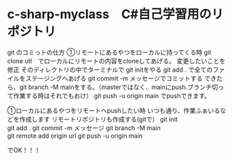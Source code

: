 # c-sharp-myclass　C#自己学習用のリポジトリ

git のコミっトの仕方
①リモートにあるやつをローカルに持ってくる時
git clone utl　でローカルにリモートの内容をcloneしてあげる。
変更したいことを修正
そのディレクトリの中でターミナルで git initをやる
git add . で全てのファイルをステージングへあげる
git commit -m メッセージでコミットする
できたら、git branch -M mainをする。（masterではなく、mainにpush.ブランチ切って作業する時はそれでもおけ）
git push -u origin main
でpushできます。

①ローカルにあるやつをリモートへpushしたい時
いつも通り、作業ふぁいるなどを作成します
リモートリポジトリも作成する(gitで）
git init      
git add . 
git commit -m メッセージ
git branch -M main         
git remote add origin url
git push -u origin main


でOK！！！
